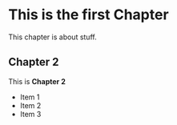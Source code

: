 # This is the first Chapter

This chapter is about stuff.

## Chapter 2

This is **Chapter 2**

- Item 1
- Item 2
- Item 3

